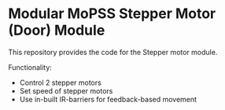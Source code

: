 # Modular MoPSS Stepper Motor (Door) Module

This repository provides the code for the Stepper motor module.

Functionality:
- Control 2 stepper motors
- Set speed of stepper motors
- Use in-built IR-barriers for feedback-based movement 
